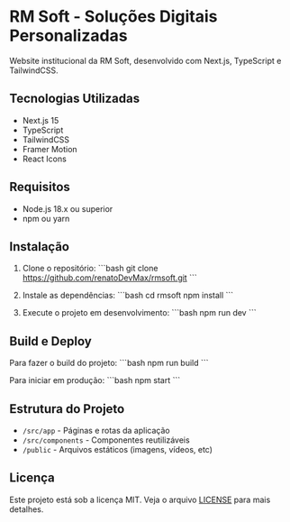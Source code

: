 # RM Soft - Soluções Digitais Personalizadas

Website institucional da RM Soft, desenvolvido com Next.js, TypeScript e TailwindCSS.

## Tecnologias Utilizadas

- Next.js 15
- TypeScript
- TailwindCSS
- Framer Motion
- React Icons

## Requisitos

- Node.js 18.x ou superior
- npm ou yarn

## Instalação

1. Clone o repositório:
\`\`\`bash
git clone https://github.com/renatoDevMax/rmsoft.git
\`\`\`

2. Instale as dependências:
\`\`\`bash
cd rmsoft
npm install
\`\`\`

3. Execute o projeto em desenvolvimento:
\`\`\`bash
npm run dev
\`\`\`

## Build e Deploy

Para fazer o build do projeto:
\`\`\`bash
npm run build
\`\`\`

Para iniciar em produção:
\`\`\`bash
npm start
\`\`\`

## Estrutura do Projeto

- `/src/app` - Páginas e rotas da aplicação
- `/src/components` - Componentes reutilizáveis
- `/public` - Arquivos estáticos (imagens, vídeos, etc)

## Licença

Este projeto está sob a licença MIT. Veja o arquivo [LICENSE](LICENSE) para mais detalhes.
